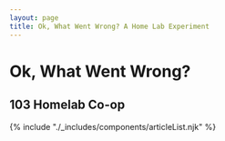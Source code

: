 ```yaml
---
layout: page
title: Ok, What Went Wrong? A Home Lab Experiment
---
```


# Ok, What Went Wrong?
## 103 Homelab Co-op

{% include "./_includes/components/articleList.njk" %}
